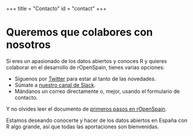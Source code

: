 +++
title = "Contacto"
id = "contact"
+++

# Queremos que colabores con nosotros

Si eres un apasionado de los datos abiertos y conoces R y quieres colaborar en el desarrollo de rOpenSpain, tienes varias opciones:

* Síguenos por [Twitter](https://twitter.com/rOpenSpain) para estar al tanto de las novedades.
* Súmate a [nuestro canal de Slack](https://join.slack.com/t/ropenspain/shared_invite/enQtMzE2MTY4MjQxMjE5LWRkYWU4NzI1OWIzYmE1NWUzNDUwZDRiZDdkNTkwNDFkMTllMzQwM2JhMDQ4MmViNTgyNWNjY2Q0MzI5ZTc0ODA).
* Mándanos un correo directamente o, mejor, usando el formulario de contacto.

Y no olvides leer el documento de [primeros pasos en rOpenSpain](../docs/primeros_pasos).

Estamos deseando conocerte y hacer de los datos abiertos en España con R algo grande, así que todas las aportaciones son bienvenidas.
